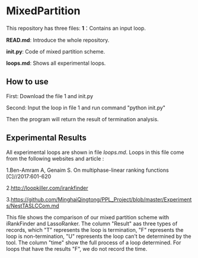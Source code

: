 # MixedPartition
This repository has three files:
**1**：Contains an input loop.

**READ.md**: Introduce the whole repository.

**init.py**: Code of mixed partition scheme.

**loops.md**: Shows all experimental loops.

## **How  to use**

First: Download the file 1 and init.py

Second: Input the loop in file 1 and run command "python init.py"

Then the program will return the result of termination analysis.

## Experimental Results

All experimental loops are shown in file *loops.md*. Loops in this file come from the following websites and article :

1.Ben-Amram A, Genaim S. On multiphase-linear ranking functions [C]//2017:601-620

2.http://loopkiller.com/irankfinder

3.https://github.com/MinghaiQingtong/PPL_Project/blob/master/Experiments/NestTASLCCom.md

This file shows the comparison of our mixed partition scheme with iRankFinder and LassoRanker. The column "Result" aas three types of records, which "T" represents the loop is termination, "F" represents the loop is non-termination, "U" represents the loop can't be determined by the tool. The column "time" show the full process of a loop  determined. For loops that have the results "F", we do not record the time.
